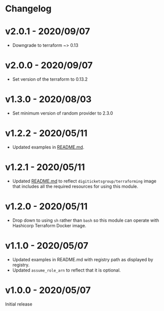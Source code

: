 # Changelog

# v2.0.1 - 2020/09/07

- Downgrade to terraform ~> 0.13

# v2.0.0 - 2020/09/07

- Set version of the terraform to 0.13.2

# v1.3.0 - 2020/08/03

- Set minimum version of random provider to 2.3.0

# v1.2.2 - 2020/05/11

- Updated examples in [README.md](README.md).

# v1.2.1 - 2020/05/11

- Updated [README.md](README.md) to reflect `digiticketsgroup/terraforming` image that includes all the required
  resources for using this module.

# v1.2.0 - 2020/05/11

- Drop down to using `sh` rather than `bash` so this module can operate with Hashicorp Terraform Docker image.

# v1.1.0 - 2020/05/07

- Updated examples in README.md with registry path as displayed by registry.
- Updated `assume_role_arn` to reflect that it is optional.

# v1.0.0 - 2020/05/07
Initial release

